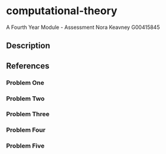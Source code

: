 # computational-theory
A Fourth Year Module - Assessment
Nora Keavney
G00415845

## Description


## References

### Problem One

### Problem Two

### Problem Three

### Problem Four

### Problem Five


